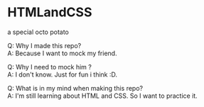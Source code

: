 # HTMLandCSS
a special octo potato

Q: Why I made this repo?  <br>
A: Because I want to mock my friend.

Q: Why I need to mock him ? <br>
A: I don't know. Just for fun i think :D. 

Q: What is in my mind when making this repo? <br>
A: I'm still learning about HTML and CSS. So I want to practice it.
